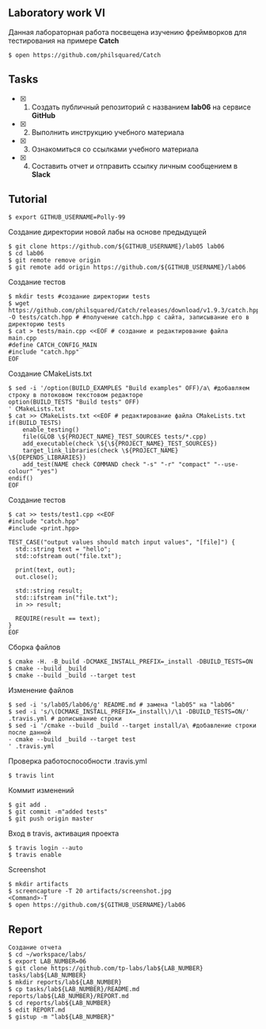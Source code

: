 ## Laboratory work VI

Данная лабораторная работа посвещена изучению фреймворков для тестирования на примере **Catch**

```ShellSession
$ open https://github.com/philsquared/Catch
```

## Tasks

- [x] 1. Создать публичный репозиторий с названием **lab06** на сервисе **GitHub**
- [x] 2. Выполнить инструкцию учебного материала
- [x] 3. Ознакомиться со ссылками учебного материала
- [x] 4. Составить отчет и отправить ссылку личным сообщением в **Slack**

## Tutorial

```ShellSession
$ export GITHUB_USERNAME=Polly-99
```

Создание директории новой лабы на основе предыдущей
```ShellSession
$ git clone https://github.com/${GITHUB_USERNAME}/lab05 lab06
$ cd lab06
$ git remote remove origin
$ git remote add origin https://github.com/${GITHUB_USERNAME}/lab06
```

Создание тестов
```ShellSession
$ mkdir tests #создание директории tests
$ wget https://github.com/philsquared/Catch/releases/download/v1.9.3/catch.hpp -O tests/catch.hpp # #получение catch.hpp с сайта, записывание его в директорию tests
$ cat > tests/main.cpp <<EOF # создание и редактирование файла main.cpp
#define CATCH_CONFIG_MAIN
#include "catch.hpp"
EOF
```

Создание CMakeLists.txt
```ShellSession
$ sed -i '/option(BUILD_EXAMPLES "Build examples" OFF)/a\ #добавляем строку в потоковом текстовом редакторе
option(BUILD_TESTS "Build tests" OFF)
' CMakeLists.txt
$ cat >> CMakeLists.txt <<EOF # редактирование файла CMakeLists.txt
if(BUILD_TESTS)
	enable_testing()
	file(GLOB \${PROJECT_NAME}_TEST_SOURCES tests/*.cpp)
	add_executable(check \${\${PROJECT_NAME}_TEST_SOURCES})
	target_link_libraries(check \${PROJECT_NAME} \${DEPENDS_LIBRARIES})
	add_test(NAME check COMMAND check "-s" "-r" "compact" "--use-colour" "yes") 
endif()
EOF
```

Создание тестов
```ShellSession
$ cat >> tests/test1.cpp <<EOF
#include "catch.hpp"
#include <print.hpp>

TEST_CASE("output values should match input values", "[file]") {
  std::string text = "hello";
  std::ofstream out("file.txt");
  
  print(text, out);
  out.close();
  
  std::string result;
  std::ifstream in("file.txt");
  in >> result;
  
  REQUIRE(result == text);
}
EOF
```

Сборка файлов
```ShellSession
$ cmake -H. -B_build -DCMAKE_INSTALL_PREFIX=_install -DBUILD_TESTS=ON
$ cmake --build _build
$ cmake --build _build --target test
```

Изменение файлов
```ShellSession
$ sed -i 's/lab05/lab06/g' README.md # замена "lab05" на "lab06"
$ sed -i 's/\(DCMAKE_INSTALL_PREFIX=_install\)/\1 -DBUILD_TESTS=ON/' .travis.yml # дописывание строки
$ sed -i '/cmake --build _build --target install/a\ #добавление строки после данной
- cmake --build _build --target test
' .travis.yml
```

Проверка работоспособности .travis.yml
```ShellSession
$ travis lint
```

Коммит изменений
```ShellSession
$ git add .
$ git commit -m"added tests"
$ git push origin master
```

Вход в travis, активация проекта
```ShellSession
$ travis login --auto
$ travis enable
```

Screenshot
```ShellSession
$ mkdir artifacts
$ screencapture -T 20 artifacts/screenshot.jpg
<Command>-T
$ open https://github.com/${GITHUB_USERNAME}/lab06
```

## Report

```ShellSession
Создание отчета
$ cd ~/workspace/labs/
$ export LAB_NUMBER=06
$ git clone https://github.com/tp-labs/lab${LAB_NUMBER} tasks/lab${LAB_NUMBER}
$ mkdir reports/lab${LAB_NUMBER}
$ cp tasks/lab${LAB_NUMBER}/README.md reports/lab${LAB_NUMBER}/REPORT.md
$ cd reports/lab${LAB_NUMBER}
$ edit REPORT.md
$ gistup -m "lab${LAB_NUMBER}"
```
```
